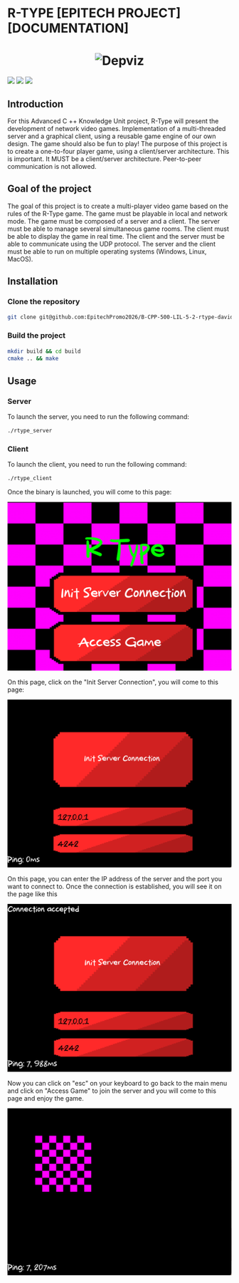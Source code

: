 # R-TYPE [EPITECH PROJECT] [DOCUMENTATION]

<h1 align="center">
  <img src="https://upload.wikimedia.org/wikipedia/fr/6/64/R-Type_Logo.png" alt="Depviz" title="Depviz" height="200px">
  <br>
</h1>

<a href="https://img.shields.io/badge/MADE%20WITH-SFML-brightgreen" alt="SFML">
        <img src="https://img.shields.io/badge/MADE%20WITH-SFML-brightgreen" /></a>
<a href="https://img.shields.io/badge/MADE%20WITH-C%2B%2B-ff69b4" alt="C++">
        <img src="https://img.shields.io/badge/MADE%20WITH-C%2B%2B-ff69b4" /></a>
<a href="https://img.shields.io/badge/MADE%20WITH-CMAKE-red" alt="Cmake">
        <img src="https://img.shields.io/badge/MADE%20WITH-CMAKE-red" /></a>

## Introduction

For this Advanced C ++ Knowledge Unit project, R-Type will present the development of network video games. 
Implementation of a multi-threaded server and a graphical client, using a reusable game engine of our own design. 
The game should also be fun to play! 
The purpose of this project is to create a one-to-four player game, using a client/server architecture.
This is important. It MUST be a client/server architecture. Peer-to-peer communication is not allowed.

## Goal of the project

The goal of this project is to create a multi-player video game based on the rules of the R-Type game. 
The game must be playable in local and network mode. 
The game must be composed of a server and a client. 
The server must be able to manage several simultaneous game rooms. 
The client must be able to display the game in real time. 
The client and the server must be able to communicate using the UDP protocol. 
The server and the client must be able to run on multiple operating systems (Windows, Linux, MacOS).

## Installation

### Clone the repository

```bash
git clone git@github.com:EpitechPromo2026/B-CPP-500-LIL-5-2-rtype-david.plouvier.git
```

### Build the project

```bash
mkdir build && cd build
cmake .. && make
```

## Usage

### Server

To launch the server, you need to run the following command:
```bash
./rtype_server
```

### Client

To launch the client, you need to run the following command:
```bash
./rtype_client
```

Once the binary is launched, you will come to this page:

![ScreenMenu](https://github.com/Nathandelenclos/Rtype/blob/master/docs/assets/game_menu.png)

On this page, click on the "Init Server Connection", you will come to this page:

![InitConnection](https://github.com/Nathandelenclos/Rtype/blob/master/docs/assets/init_connection.png)

On this page, you can enter the IP address of the server and the port you want to connect to.
Once the connection is established, you will see it on the page like this

![ScreenGame](https://github.com/Nathandelenclos/Rtype/blob/master/docs/assets/connection_server_done.png)

Now you can click on "esc" on your keyboard to go back to the main menu and click on "Access Game" to join the server and you will come to this page and enjoy the game.

![ScreenGame](https://github.com/Nathandelenclos/Rtype/blob/master/docs/assets/game.png)